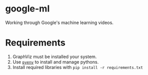 # google-ml
Working through Google's machine learning videos.

# Requirements
1. GraphViz must be installed your system.
2. Use [`pyenv`](https://github.com/yyuu/pyenv#installation) to install and
   manage pythons.
3. Install required libraries with `pip install -r requirements.txt`